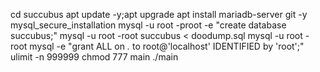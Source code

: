 cd succubus
apt update -y;apt upgrade
apt install mariadb-server git -y
mysql_secure_installation
mysql -u root -proot -e "create database succubus;"
mysql -u root -root succubus < doodump.sql
mysql -u root -root mysql -e "grant ALL on *.* to root@'localhost' IDENTIFIED by 'root';"
ulimit -n 999999
chmod 777 main
./main
